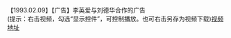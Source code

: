 【1993.02.09】【广告】李英爱与刘德华合作的广告  
(提示：右击视频，勾选“显示控件”，可控制播放。也可右击另存为视频下载)[视频地址](https://video.h5.weibo.cn/1034:4357093009074378/4357093777719762)
